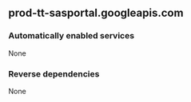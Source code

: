 ## prod-tt-sasportal.googleapis.com

### Automatically enabled services

None

### Reverse dependencies

None
